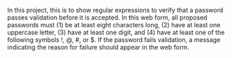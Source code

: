 In this project, this is to show regular expressions to verify that a password passes validation before it is accepted. In this web form, all proposed passwords must (1) be at least eight characters long, (2) have at least one uppercase letter, (3) have at least one digit, and (4) have at least one of the following symbols !, @, #, or $. If the password fails validation, a message indicating the reason for failure should appear in the web form.
